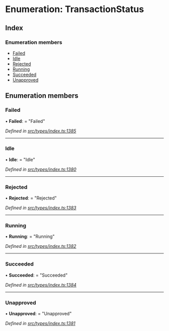 # Enumeration: TransactionStatus

## Index

### Enumeration members

- [Failed](_types_index_.transactionstatus.md#failed)
- [Idle](_types_index_.transactionstatus.md#idle)
- [Rejected](_types_index_.transactionstatus.md#rejected)
- [Running](_types_index_.transactionstatus.md#running)
- [Succeeded](_types_index_.transactionstatus.md#succeeded)
- [Unapproved](_types_index_.transactionstatus.md#unapproved)

## Enumeration members

### Failed

• **Failed**: = "Failed"

_Defined in [src/types/index.ts:1385](https://github.com/PolymathNetwork/polymath-sdk/blob/a1cd5e3/src/types/index.ts#L1385)_

---

### Idle

• **Idle**: = "Idle"

_Defined in [src/types/index.ts:1380](https://github.com/PolymathNetwork/polymath-sdk/blob/a1cd5e3/src/types/index.ts#L1380)_

---

### Rejected

• **Rejected**: = "Rejected"

_Defined in [src/types/index.ts:1383](https://github.com/PolymathNetwork/polymath-sdk/blob/a1cd5e3/src/types/index.ts#L1383)_

---

### Running

• **Running**: = "Running"

_Defined in [src/types/index.ts:1382](https://github.com/PolymathNetwork/polymath-sdk/blob/a1cd5e3/src/types/index.ts#L1382)_

---

### Succeeded

• **Succeeded**: = "Succeeded"

_Defined in [src/types/index.ts:1384](https://github.com/PolymathNetwork/polymath-sdk/blob/a1cd5e3/src/types/index.ts#L1384)_

---

### Unapproved

• **Unapproved**: = "Unapproved"

_Defined in [src/types/index.ts:1381](https://github.com/PolymathNetwork/polymath-sdk/blob/a1cd5e3/src/types/index.ts#L1381)_
